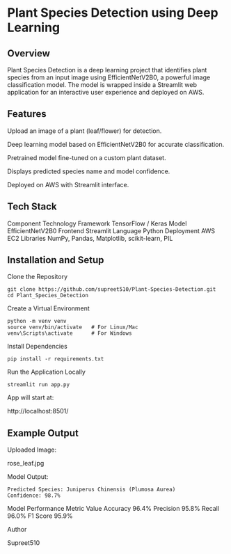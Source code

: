 # Plant Species Detection using Deep Learning
## Overview

Plant Species Detection is a deep learning project that identifies plant species from an input image using EfficientNetV2B0, a powerful image classification model.
The model is wrapped inside a Streamlit web application for an interactive user experience and deployed on AWS.

 

## Features

 Upload an image of a plant (leaf/flower) for detection.

 Deep learning model based on EfficientNetV2B0 for accurate classification.

 Pretrained model fine-tuned on a custom plant dataset.

 Displays predicted species name and model confidence.

 Deployed on AWS with Streamlit interface.

## Tech Stack
Component	Technology
Framework	TensorFlow / Keras
Model	EfficientNetV2B0
Frontend	Streamlit
Language	Python
Deployment	AWS EC2
Libraries	NumPy, Pandas, Matplotlib, scikit-learn, PIL

## Installation and Setup
Clone the Repository
```
git clone https://github.com/supreet510/Plant-Species-Detection.git
cd Plant_Species_Detection
```
Create a Virtual Environment
```
python -m venv venv
source venv/bin/activate   # For Linux/Mac
venv\Scripts\activate      # For Windows
```
Install Dependencies
```
pip install -r requirements.txt
```
Run the Application Locally
```
streamlit run app.py
```

App will start at:

http://localhost:8501/



## Example Output

Uploaded Image:

rose_leaf.jpg


Model Output:

    Predicted Species: Juniperus Chinensis (Plumosa Aurea)
    Confidence: 98.7%

Model Performance
    Metric	Value
    Accuracy	96.4%
    Precision	95.8%
    Recall	96.0%
    F1 Score	95.9%

Author

Supreet510
